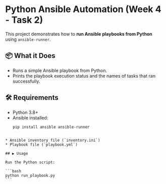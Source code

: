 
#  Python Ansible Automation (Week 4 - Task 2)

This project demonstrates how to **run Ansible playbooks from Python** using `ansible-runner`.

## 📦 What it Does
- Runs a simple Ansible playbook from Python.  
- Prints the playbook execution status and the names of tasks that ran successfully.  

## 🛠️ Requirements
- Python 3.8+  
- Ansible installed:  
  ```bash
  pip install ansible ansible-runner
````

* Ansible inventory file (`inventory.ini`)
* Playbook file (`playbook.yml`)

## ▶️ Usage

Run the Python script:

```bash
python run_playbook.py
```

